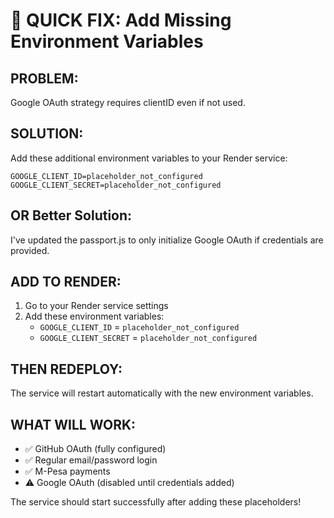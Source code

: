 # 🚨 QUICK FIX: Add Missing Environment Variables

## PROBLEM:
Google OAuth strategy requires clientID even if not used.

## SOLUTION:
Add these additional environment variables to your Render service:

```
GOOGLE_CLIENT_ID=placeholder_not_configured
GOOGLE_CLIENT_SECRET=placeholder_not_configured
```

## OR Better Solution:
I've updated the passport.js to only initialize Google OAuth if credentials are provided.

## ADD TO RENDER:
1. Go to your Render service settings
2. Add these environment variables:
   - `GOOGLE_CLIENT_ID` = `placeholder_not_configured`
   - `GOOGLE_CLIENT_SECRET` = `placeholder_not_configured`

## THEN REDEPLOY:
The service will restart automatically with the new environment variables.

## WHAT WILL WORK:
- ✅ GitHub OAuth (fully configured)
- ✅ Regular email/password login  
- ✅ M-Pesa payments
- ⚠️ Google OAuth (disabled until credentials added)

The service should start successfully after adding these placeholders!
